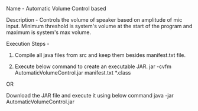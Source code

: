 Name - Automatic Volume Control based

Description - Controls the volume of speaker based on amplitude of mic input. Minimum threshold is system's volume at the start of the program and maximum is system's max volume. 

Execution Steps - 
1. Compile all java files from src and keep them besides manifest.txt file.

2. Execute below command to create an executable JAR.
jar -cvfm AutomaticVolumeControl.jar manifest.txt *.class

OR

Download the JAR file and execute it using below command
java -jar AutomaticVolumeControl.jar
